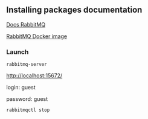 ## Installing packages documentation

[Docs RabbitMQ](https://www.rabbitmq.com/download.html)

[RabbitMQ Docker image](https://registry.hub.docker.com/_/rabbitmq/)


### Launch

`rabbitmq-server`

<http://localhost:15672/>

login: guest

password: guest

`rabbitmqctl stop`
